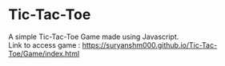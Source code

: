 # Tic-Tac-Toe

A simple Tic-Tac-Toe Game made using Javascript. \
Link to access game : https://suryanshm000.github.io/Tic-Tac-Toe/Game/index.html
